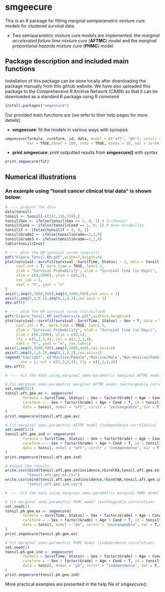 # smgeecure
This is an R package for fitting marginal semiparametric mixture cure models for clustered survival data.
- Two semiparametric mixture cure models are implemented: the *marginal accelerated failure time mixture cure* (**AFTMC**) model and the *marginal proportional hazards mixture cure* (**PHMC**) model.

## Package description and included main functions

Installation of this package can be done locally after downloading the package manually from this github website. We have also uploaded this package to the Comprehensive R Archive Network (CRAN) so that it can be downloaded as a standard R package using R command
```R
install.packages("smgeecure")
```

Our provided main functions are (we refer to their help pages for more details):
- **smgeecure**: fit the models in various ways with synopsis
```R
smgeecure(formula, cureform, id, data, model = c("aft", "ph"), corstr = c("independence", "exchangeable", "ar1"),
          Var = TRUE,nboot = 100, stdz = TRUE, esmax = 20, eps = 1e-04)
```
- **print.smgeecure**: print outputted results from **smgeecure()** with syntax
```R
print.smgeecure(fit)
```

## Numerical illustrations

### An example using "tonsil cancer clinical trial data" is shown below:
```R
# ---- prepare the data
data(tonsil)
tonsil <- tonsil[-c(141,136,159),]
tonsil$Sex <- ifelse(tonsil$Sex == 1, 0, 1) # 1="Female"
tonsil$Cond <- ifelse(tonsil$Cond == 1, 0, 1) # 0=no disability
tonsil$T <- ifelse(tonsil$T < 4, 0, 1)
tonsil$Grade2 <- ifelse(tonsil$Grade==2,1,0)
tonsil$Grade3 <- ifelse(tonsil$Grade==3,1,0)
table(tonsil$Inst)

# ---- plot the KM survival curve (overall)
pdf("Figure_Tonsil_KM.pdf",width=7,height=6)
plot(survival::survfit(survival::Surv(Time, Status) ~ 1, data = tonsil), 
     conf.int = T, mark.time = TRUE, lwd=1.5,
     ylab = "Survival Probability", xlab = "Survival Time (in Days)", 
     xlim = c(0,2000), ylim = c(0,1),
     cex.lab = 1, 
     xaxt = "n", yaxt = "n"
)
axis(1,seq(0,2000,500),seq(0,2000,500),cex.axis = 1)
axis(2,seq(0,1,0.2),seq(0,1,0.2),cex.axis = 1)
dev.off()

# ---- plot the KM survival curve (stratified)
pdf("Figure_Tonsil_KM_SexTumorsize.pdf",width=7,height=6)
plot(survival::survfit(survival::Surv(Time, Status) ~ Sex + T, data = tonsil),
     conf.int = F,  mark.time = TRUE, lwd=1.5,
     ylab = "Survival Probability", xlab = "Survival Time (in Days)",
     xlim = c(0,2000), ylim = c(0,1),
     lty = c(1,2,3,4), col = c(1,2,3,4),
     xaxt = "n", yaxt = "n", cex.lab=1)
axis(1,seq(0,2000,400),seq(0,2000,400),cex.axis=1)
axis(2,seq(0,1,0.2),seq(0,1,0.2),cex.axis=1)
legend("topright", c("Massive/Female","Massive/Male","Non-massive/Female","Non-massive/Male"),
       cex = 1, col = c(1,2,3,4), lty = c(1,2,3,4))
dev.off()

# ---- Fit the data using marginal semi-parametric marginal AFTMC model

# fit marginal semi-parametric marginal AFTMC model (exchangeable correlation)
set.seed(521)
tonsil.aft.gee.ex <- smgeecure(
        formula = Surv(Time, Status) ~ Sex + factor(Grade) + Age + Cond + T, 
        cureform = ~ Sex + factor(Grade) + Age + Cond + T, id = tonsil$Inst, 
        data = tonsil, model = "aft", corstr = "exchangeable", Var = T, nboot = 100
)
print.smgeecure(tonsil.aft.gee.ex)

# fit marginal semi-parametric AFTMC model (independence correlation)
set.seed(521)
tonsil.aft.gee.ind <- smgeecure(
        formula = Surv(Time, Status) ~ Sex + factor(Grade) + Age + Cond + T, 
        cureform = ~ Sex + factor(Grade) + Age + Cond + T, id = tonsil$Inst, 
        data = tonsil, model = "aft", corstr = "independence", Var = T, nboot = 100
)
print.smgeecure(tonsil.aft.gee.ind)

# output the results
write.csv(cbind(tonsil.aft.gee.ex$incidence,rbind(NA,tonsil.aft.gee.ex$latency)),
          "tonsil.aft.gee.ex.csv")
write.csv(cbind(tonsil.aft.gee.ind$incidence,rbind(NA,tonsil.aft.gee.ind$latency)),
          "tonsil.aft.gee.ind.csv")

# ---- Fit the data using marginal semi-parametric marginal PHMC model

# fit marginal semi-parametric PHMC model (exchangeable correlation)
set.seed(1)
tonsil.ph.gee.ex <- smgeecure(
        formula = Surv(Time, Status) ~ Sex + factor(Grade) + Age + Cond + T, 
        cureform = ~ Sex + factor(Grade) + Age + Cond + T, id = tonsil$Inst, 
        data = tonsil, model = "ph", corstr = "exchangeable", Var = T,nboot = 100
)
print.smgeecure(tonsil.ph.gee.ex)

# fit marginal semi-parametric PHMC model (independence correlation)
set.seed(1)
tonsil.ph.gee.ind <- smgeecure(
        formula = Surv(Time, Status) ~ Sex + factor(Grade) + Age + Cond + T, 
        cureform = ~ Sex + factor(Grade) + Age + Cond + T, id = tonsil$Inst, 
        data = tonsil, model = "ph", corstr = "independence", Var = F, nboot = 100
)
print.smgeecure(tonsil.ph.gee.ind)
```

More practical examples are presented in the help file of *smgeecure()*.


